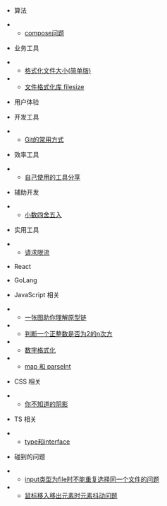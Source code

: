 * 算法
* * [compose问题](/algorithm/compose.md)

* 业务工具
* * [格式化文件大小(简单版)](/business/format-file-size.md)
* * [文件格式化库 filesize](/business/filesize.md)

* 用户体验
    
* 开发工具
* * [Git的常用方式](/development-tools/git-tips.md)

* 效率工具
* * [自己使用的工具分享](/tools/efficiency-tools.md)

* 辅助开发 
* * [小数四舍五入](/help/round.md)  

* 实用工具
* * [请求限流](/util/query-limit.md)

* React

* GoLang

* JavaScript 相关
* * [一张图助你理解原型链](/javascript/prototype.md) 
* * [判断一个正整数是否为2的n次方](/javascript/ispoweroftwo.md)
* * [数字格式化](/javascript/number-format.md)
* * [map 和 parseInt](/javascript/map-parseint.md)

* CSS 相关
* * [你不知道的阴影](/css/shadow.md)

* TS 相关
* * [type和interface](/ts/type-interface.md)

* 碰到的问题
* * [input类型为file时不能重复选择同一个文件的问题](/project-question/input-typeof-file.md)
* * [鼠标移入移出元素时元素抖动问题](/project-question/mouse-over-out.md)